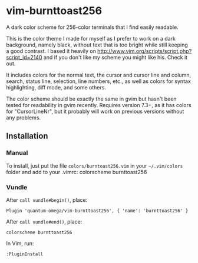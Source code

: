 # vim-burnttoast256
A dark color scheme for 256-color terminals that I find easily readable.

This is the color theme I made for myself as I prefer to work on a dark background, namely black, without text that is too bright while still keeping a good contrast.  I based it heavily on http://www.vim.org/scripts/script.php?script_id=2140 and if you don't like my scheme you might like his. Check it out.

It includes colors for the normal text, the cursor and cursor line and column, search, status line, selection, line numbers, etc., as well as colors for syntax highlighting, diff mode, and some others.

The color scheme should be exactly the same in gvim but hasn't been tested for readability in gvim recently. Requires version 7.3+, as it has colors for "CursorLineNr", but it probably will work on previous versions without any problems.

## Installation
### Manual
To install, just put the file `colors/burntoast256.vim` in your `~/.vim/colors` folder and add to your .vimrc:
    colorscheme burnttoast256

### Vundle
After `call vundle#begin()`, place:

    Plugin 'quantum-omega/vim-burnttoast256', { 'name': 'burnttoast256' }

After `call vundle#end()`, place:

    colorscheme burnttoast256

In Vim, run:

    :PluginInstall
